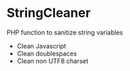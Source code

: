 # StringCleaner

PHP function to sanitize string variables

- Clean Javascript
- Clean doublespaces
- Clean non UTF8 charset